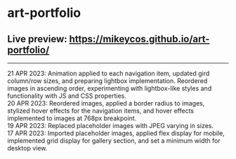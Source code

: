 # art-portfolio
Live preview: <https://mikeycos.github.io/art-portfolio/>
---

---
21 APR 2023: Animation applied to each navigation item, updated gird column/row sizes, and preparing lightbox implementation.  Reordered images in ascending order, experimenting with lightbox-like styles and functionality with JS and CSS properties.   
20 APR 2023: Reordered images, applied a border radius to images, stylized hover effects for the navigation items, and hover effects implemented to images at 768px breakpoint.  
19 APR 2023: Replaced placeholder images with JPEG varying in sizes.  
17 APR 2023: Imported placeholder images, applied flex display for mobile, implemented grid display for gallery section, and set a minimum width for desktop view.  